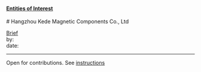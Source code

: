 #### [Entities of Interest](/list.html)
<link rel="stylesheet" type="text/css" href="../../assets/style.css">
# Hangzhou Kede Magnetic Components Co., Ltd

[comment]: <> (Add/Remove information below as you want)
[comment]: <> (Markdown cheatsheet: https://github.com/adam-p/markdown-here/wiki/Markdown-Cheatsheet)
[Brief](Brief.md)  
by:  
date:  

---
[comment]: <> (Add your content here)
Open for contributions. See [instructions](/Readme.md#contribute)